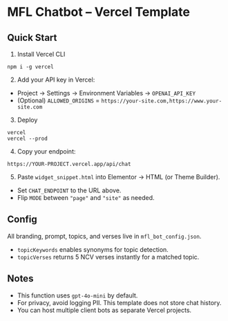 # MFL Chatbot – Vercel Template

## Quick Start
1) Install Vercel CLI
```
npm i -g vercel
```
2) Add your API key in Vercel:
- Project → Settings → Environment Variables → `OPENAI_API_KEY`
- (Optional) `ALLOWED_ORIGINS` = `https://your-site.com,https://www.your-site.com`

3) Deploy
```
vercel
vercel --prod
```

4) Copy your endpoint:
```
https://YOUR-PROJECT.vercel.app/api/chat
```

5) Paste `widget_snippet.html` into Elementor → HTML (or Theme Builder).
- Set `CHAT_ENDPOINT` to the URL above.
- Flip `MODE` between `"page"` and `"site"` as needed.

## Config
All branding, prompt, topics, and verses live in `mfl_bot_config.json`.
- `topicKeywords` enables synonyms for topic detection.
- `topicVerses` returns 5 NCV verses instantly for a matched topic.

## Notes
- This function uses `gpt-4o-mini` by default.
- For privacy, avoid logging PII. This template does not store chat history.
- You can host multiple client bots as separate Vercel projects.
